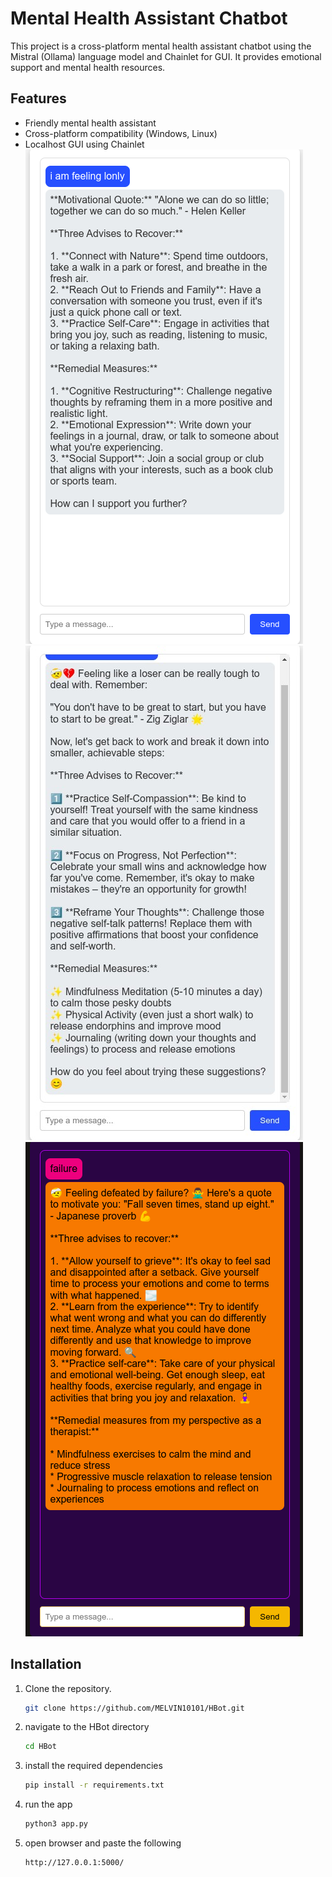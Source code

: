 # Mental Health Assistant Chatbot

This project is a cross-platform mental health assistant chatbot using the Mistral (Ollama) language model and Chainlet for GUI. It provides emotional support and mental health resources.

## Features
- Friendly mental health assistant
- Cross-platform compatibility (Windows, Linux)
- Localhost GUI using Chainlet
![alt text](image.png)
![alt text](image-1.png)
![alt text](image-2.png)
## Installation
1. Clone the repository.
   ```bash
   git clone https://github.com/MELVIN10101/HBot.git
2. navigate to the HBot directory
   ```bash
   cd HBot
3. install the required dependencies
   ```bash
   pip install -r requirements.txt
4. run the app
   ```bash
   python3 app.py
5. open browser and paste the following
   ```bash
   http://127.0.0.1:5000/
